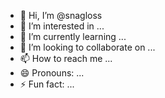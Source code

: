 - 👋 Hi, I’m @snagloss
- 👀 I’m interested in ...
- 🌱 I’m currently learning ...
- 💞️ I’m looking to collaborate on ...
- 📫 How to reach me ...
- 😄 Pronouns: ...
- ⚡ Fun fact: ...

<!---
snagloss/snagloss is a ✨ special ✨ repository because its `README.md` (this file) appears on your GitHub profile.
You can click the Preview link to take a look at your changes.
--->
